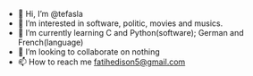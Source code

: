 - 👋 Hi, I’m @tefasla
- 👀 I’m interested in software, politic, movies and musics.
- 🌱 I’m currently learning C and Python(software); German and French(language)
- 💞️ I’m looking to collaborate on nothing 
- 📫 How to reach me fatihedison5@gmail.com

<!---
tefasla/tefasla is a ✨ special ✨ repository because its `README.md` (this file) appears on your GitHub profile.
You can click the Preview link to take a look at your changes.
--->
